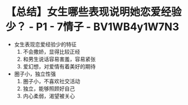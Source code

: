 # 【总结】女生哪些表现说明她恋爱经验少？ - P1 - 7情子 - BV1WB4y1W7N3

-   女生表现恋爱经验少的特征
    1.  不会撒娇，显得比较正经
    2.  和男生说话容易害羞，容易紧张
    3.  爱幻想，对爱情有着美好的期待
-   圈子小，独立性强
    1.  圈子小，不喜欢社交活动
    2.  独立，能够照顾好自己
    3.  内心柔弱，渴望被关心